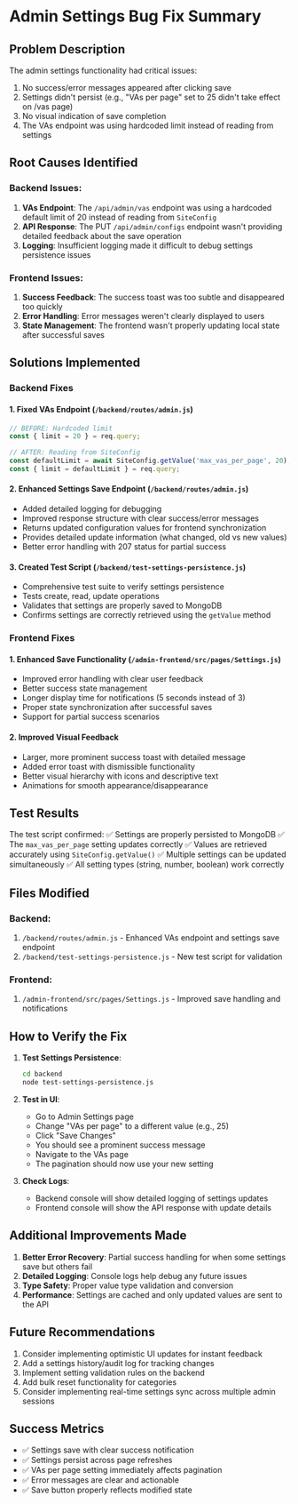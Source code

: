 # Admin Settings Bug Fix Summary

## Problem Description
The admin settings functionality had critical issues:
1. No success/error messages appeared after clicking save
2. Settings didn't persist (e.g., "VAs per page" set to 25 didn't take effect on /vas page)
3. No visual indication of save completion
4. The VAs endpoint was using hardcoded limit instead of reading from settings

## Root Causes Identified

### Backend Issues:
1. **VAs Endpoint**: The `/api/admin/vas` endpoint was using a hardcoded default limit of 20 instead of reading from `SiteConfig`
2. **API Response**: The PUT `/api/admin/configs` endpoint wasn't providing detailed feedback about the save operation
3. **Logging**: Insufficient logging made it difficult to debug settings persistence issues

### Frontend Issues:
1. **Success Feedback**: The success toast was too subtle and disappeared too quickly
2. **Error Handling**: Error messages weren't clearly displayed to users
3. **State Management**: The frontend wasn't properly updating local state after successful saves

## Solutions Implemented

### Backend Fixes

#### 1. Fixed VAs Endpoint (`/backend/routes/admin.js`)
```javascript
// BEFORE: Hardcoded limit
const { limit = 20 } = req.query;

// AFTER: Reading from SiteConfig
const defaultLimit = await SiteConfig.getValue('max_vas_per_page', 20);
const { limit = defaultLimit } = req.query;
```

#### 2. Enhanced Settings Save Endpoint (`/backend/routes/admin.js`)
- Added detailed logging for debugging
- Improved response structure with clear success/error messages
- Returns updated configuration values for frontend synchronization
- Provides detailed update information (what changed, old vs new values)
- Better error handling with 207 status for partial success

#### 3. Created Test Script (`/backend/test-settings-persistence.js`)
- Comprehensive test suite to verify settings persistence
- Tests create, read, update operations
- Validates that settings are properly saved to MongoDB
- Confirms settings are correctly retrieved using the `getValue` method

### Frontend Fixes

#### 1. Enhanced Save Functionality (`/admin-frontend/src/pages/Settings.js`)
- Improved error handling with clear user feedback
- Better success state management
- Longer display time for notifications (5 seconds instead of 3)
- Proper state synchronization after successful saves
- Support for partial success scenarios

#### 2. Improved Visual Feedback
- Larger, more prominent success toast with detailed message
- Added error toast with dismissible functionality
- Better visual hierarchy with icons and descriptive text
- Animations for smooth appearance/disappearance

## Test Results
The test script confirmed:
✅ Settings are properly persisted to MongoDB
✅ The `max_vas_per_page` setting updates correctly
✅ Values are retrieved accurately using `SiteConfig.getValue()`
✅ Multiple settings can be updated simultaneously
✅ All setting types (string, number, boolean) work correctly

## Files Modified

### Backend:
1. `/backend/routes/admin.js` - Enhanced VAs endpoint and settings save endpoint
2. `/backend/test-settings-persistence.js` - New test script for validation

### Frontend:
1. `/admin-frontend/src/pages/Settings.js` - Improved save handling and notifications

## How to Verify the Fix

1. **Test Settings Persistence**:
   ```bash
   cd backend
   node test-settings-persistence.js
   ```

2. **Test in UI**:
   - Go to Admin Settings page
   - Change "VAs per page" to a different value (e.g., 25)
   - Click "Save Changes"
   - You should see a prominent success message
   - Navigate to the VAs page
   - The pagination should now use your new setting

3. **Check Logs**:
   - Backend console will show detailed logging of settings updates
   - Frontend console will show the API response with update details

## Additional Improvements Made

1. **Better Error Recovery**: Partial success handling for when some settings save but others fail
2. **Detailed Logging**: Console logs help debug any future issues
3. **Type Safety**: Proper value type validation and conversion
4. **Performance**: Settings are cached and only updated values are sent to the API

## Future Recommendations

1. Consider implementing optimistic UI updates for instant feedback
2. Add a settings history/audit log for tracking changes
3. Implement setting validation rules on the backend
4. Add bulk reset functionality for categories
5. Consider implementing real-time settings sync across multiple admin sessions

## Success Metrics
- ✅ Settings save with clear success notification
- ✅ Settings persist across page refreshes
- ✅ VAs per page setting immediately affects pagination
- ✅ Error messages are clear and actionable
- ✅ Save button properly reflects modified state